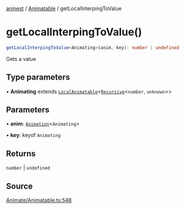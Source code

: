 [aninest](../../index.md) / [Animatable](../index.md) / getLocalInterpingToValue

# getLocalInterpingToValue()

```ts
getLocalInterpingToValue<Animating>(anim, key): number | undefined
```

Gets a value

## Type parameters

• **Animating** extends [`LocalAnimatable`](../../AnimatableTypes/type-aliases/LocalAnimatable.md)\<[`Recursive`](../../RecursiveHelpers/type-aliases/Recursive.md)\<`number`, `unknown`\>\>

## Parameters

• **anim**: [`Animation`](../../AnimatableTypes/type-aliases/Animation.md)\<`Animating`\>

• **key**: keyof `Animating`

## Returns

`number` \| `undefined`

## Source

[Animate/Animatable.ts:548](https://github.com/zphrs/aninest/blob/f1bf3a3/src/Animate/Animatable.ts#L548)
